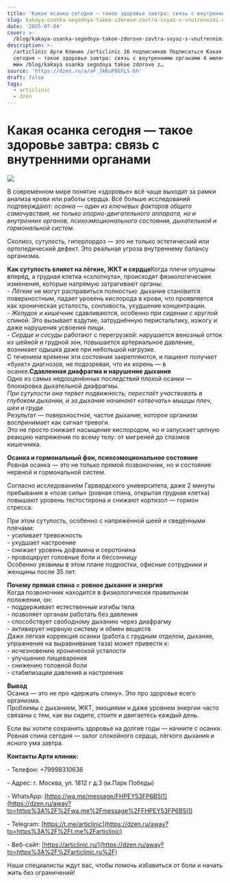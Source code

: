 ```yaml
---
title: 'Какая осанка сегодня — такое здоровье завтра: связь с внутренними органами'
slug: kakaya-osanka-segodnya-takoe-zdorove-zavtra-svyaz-s-vnutrennimi-organami
date: '2025-07-04'
cover: >-
  /blog/kakaya-osanka-segodnya-takoe-zdorove-zavtra-svyaz-s-vnutrennimi-organami/cover.jpg
description: >-
  /articlinic Арти Клиник /articlinic 16 подписчиков Подписаться Какая осанка
  сегодня — такое здоровье завтра: связь с внутренними органами 4 июля4 июл 3
  мин /blog/kakaya osanka segodnya takoe zdorove z…
source: 'https://dzen.ru/a/aF_JkKuP8EFLS-6h'
draft: false
tags:
  - articlinic
  - dzen
---
```


# Какая осанка сегодня — такое здоровье завтра: связь с внутренними органами

![](/blog/kakaya-osanka-segodnya-takoe-zdorove-zavtra-svyaz-s-vnutrennimi-organami/img-0.jpg)

В современном мире понятие «здоровье» всё чаще выходит за рамки анализа крови или работы сердца. Всё больше исследований подтверждают: _осанка — один из ключевых факторов общего самочувствия, не только опорно-двигательного аппарата, но и внутренних органов, психоэмоционального состояния, дыхательной и гормональной систем._

  
Сколиоз, сутулость, гиперлордоз — это не только эстетический или ортопедический дефект. Это реальная угроза внутреннему балансу организма.  
  
**Как сутулость влияет на лёгкие, ЖКТ и сердце**Когда плечи опущены вперёд, а грудная клетка «схлопнута», происходят физиологические изменения, которые напрямую затрагивают органы:  
\- _Лёгкие_ не могут расправиться полностью: дыхание становится поверхностным, падает уровень кислорода в крови, что проявляется как хроническая усталость, сонливость, ухудшение концентрации.  
\- _Желудок и кишечник_ сдавливаются, особенно при сидении с круглой спиной. Это вызывает вздутие, затруднённую перистальтику, изжогу и даже нарушения усвоения пищи.  
\- _Сердце и сосуды_ работают с перегрузкой: нарушается венозный отток из шейной и грудной зон, повышается артериальное давление, возникает одышка даже при небольшой нагрузке.  
С течением времени эти состояния закрепляются, и пациент получает «букет» диагнозов, не подозревая, что их корень — в осанке.**Сдавленная диафрагма и нарушение дыхания**  
Одно из самых недооценённых последствий плохой осанки — блокировка дыхательной диафрагмы.  
_При сутулости она теряет подвижность, перестаёт участвовать в глубоком дыхании, и за дыхание начинают «отвечать» мышцы плеч, шеи и груди._  
Результат — поверхностное, частое дыхание, которое организм воспринимает как сигнал тревоги.  
Это не просто снижает насыщение кислородом, но и запускает цепную реакцию напряжения по всему телу: от мигреней до спазмов кишечника.  
  
**Осанка и гормональный фон, психоэмоциональное состояние**  
Ровная осанка — это не только прямой позвоночник, но и состояние нервной и гормональной систем.

  
Согласно исследованиям Гарвардского университета, даже 2 минуты пребывания в «позе силы» (ровная спина, открытая грудная клетка) повышают уровень тестостерона и снижают кортизол — гормон стресса.

  
При этом сутулость, особенно с напряжённой шеей и сведёнными плечами:  
\- усиливает тревожность  
\- ухудшает настроение  
\- снижает уровень дофамина и серотонина  
\- провоцирует головные боли и бессонницу  
Особенно уязвимы в этом плане подростки, офисные сотрудники и женщины после 35 лет.  
  
**Почему прямая спина = ровное дыхание и энергия**  
Когда позвоночник находится в физиологически правильном положении, он:  
\- поддерживает естественные изгибы тела  
\- позволяет органам работать без давления  
\- способствует свободному дыханию через диафрагму  
\- активирует нервную систему и обмен веществ  
Даже лёгкая коррекция осанки (работа с грудным отделом, дыхание, упражнения на выравнивание таза) может привести к:  
\- исчезновению хронической усталости  
\- улучшению пищеварения  
\- снижению головной боли  
\- стабилизации давления и настроения  
  
**Вывод**  
Осанка — это не про «держать спину». Это про здоровье всего организма.  
Проблемы с дыханием, ЖКТ, эмоциями и даже уровнем энергии часто связаны с тем, как вы сидите, стоите и двигаетесь каждый день.  

Если вы хотите сохранить здоровье на долгие годы — начните с осанки.  
Ровная спина сегодня — залог спокойного сердца, лёгкого дыхания и ясного ума завтра.

**Контакты Арти клиник:**

\- Телефон: +79998310636

\- Адрес: г. Москва, ул. 1812 г д.3 (м.Парк Победы)

\- WhatsApp: [https://wa.me/message/FHPEY53FP6B5I1](https://dzen.ru/away?to=https%3A%2F%2Fwa.me%2Fmessage%2FFHPEY53FP6B5I1)

\- Telegram: [https://t.me/articlinic](https://dzen.ru/away?to=https%3A%2F%2Ft.me%2Farticlinic)

\- Веб-сайт: [https://articlinic.ru/](https://dzen.ru/away?to=https%3A%2F%2Farticlinic.ru%2F)

Наши специалисты ждут вас, чтобы помочь избавиться от боли и начать жить без ограничений!